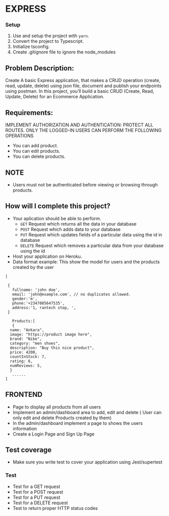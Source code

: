# EXPRESS

### Setup

1. Use and setup the project with `yarn`.
2. Convert the project to Typescript.
3. Initialize tsconfig.
4. Create .gitignore file to ignore the node_modules
## Problem Description:

Create A basic Express application, that makes a CRUD operation (create, read, update, delete) using  json file, document and publish your endpoints using postman.
In this project, you’ll build a basic CRUD (Create, Read, Update, Delete) for an Ecommerce Application.

## Requirements:

IMPLEMENT AUTHORIZATION AND AUTHENTICATION: PROTECT ALL ROUTES. ONLY THE LOGGED-IN USERS CAN PERFORM THE FOLLOWING OPERATIONS

- You can add product.
- You can edit products.
- You can delete products.

## NOTE
 - Users must not be authenticated before viewing or browsing through products.

## How will I complete this project?

- Your aplication should be able to perform.
  - `GET` Request which returns all the data in your database
  - `POST` Request which adds data to your database
  - `PUT` Request which updates fields of a particular data using the id in database
  - `DELETE` Request which removes a particular data from your database using the id
- Host your application on Heroku.
- Data format example: This show the model for users and the products created by the user

```
[

 {
   fullname: 'john doe',
   email: 'john@example.com', // no duplicates allowed.
   gender:'m',
   phone:'+2347085647535',
   address:'1, rantech stop, ',
 }
 
   Products:[
   {
  name: "Ankara",
  image: "https://product image here",
  brand: "Nike",
  category: "men shoes",
  description: "Buy this nice product",
  price: 4200,
  countInStock: 7,
  rating: 6,
  numReviews: 5,
  }
   ......
]
```

## FRONTEND

- Page to display all products from all users
- Implement an admin/dashboard area to add, edit and delete ( User can only edit and delete Products created by them)
- In the admin/dashboard implement a page to shows the users information
- Create a Login Page and Sign Up Page

## Test coverage

- Make sure you write test to cover your application using Jest/supertest

### Test

- Test for a GET request
- Test for a POST request
- Test for a PUT request
- Test for a DELETE request
- Test to return proper HTTP status codes
